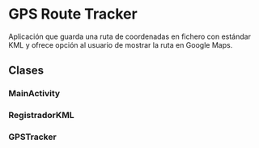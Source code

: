 # GPS Route Tracker

Aplicación que guarda una ruta de coordenadas en fichero con estándar KML y ofrece opción al usuario de mostrar la ruta en Google Maps.

## Clases

### MainActivity

### RegistradorKML

### GPSTracker